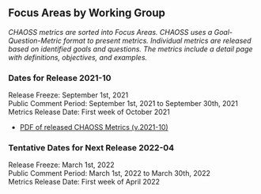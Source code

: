 ## Focus Areas by Working Group  

 *CHAOSS metrics are sorted into Focus Areas. CHAOSS uses a Goal-Question-Metric format to present metrics. Individual metrics are released based on identified goals and questions. The metrics include a detail page with definitions, objectives, and examples.*  

### Dates for Release 2021-10
Release Freeze: September 1st, 2021    
Public Comment Period: September 1st, 2021 to September 30th, 2021  
Metrics Release Date: First week of October 2021

- [PDF of released CHAOSS Metrics (v.2021-10)](https://chaoss.github.io/website/release/release-pdfs/CHAOSS-Metrics-Release-2021-10.pdf)

### Tentative Dates for Next Release 2022-04
Release Freeze: March 1st, 2022    
Public Comment Period: March 1st, 2022 to March 30th, 2022  
Metrics Release Date: First week of April 2022

